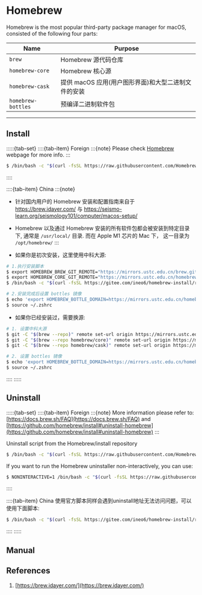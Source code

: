 # Homebrew


Homebrew is the most popular third-party package manager for macOS, consisted of the following four parts:


|        Name       |       Purpose       |
|    ------------   |    -------------    |
| `brew`            | Homebrew 源代码仓库   |
| `homebrew-core`   | Homebrew 核心源      |
| `homebrew-cask`   | 提供 macOS 应用(用户图形界面)和大型二进制文件的安装 |
| `homebrew-bottles`| 预编译二进制软件包     |

---


## Install

:::::{tab-set}
::::{tab-item} Foreign
:::{note}
Please check [Homebrew](https://brew.sh/index_zh-cn.html) webpage for more info.
:::
```bash
$ /bin/bash -c "$(curl -fsSL https://raw.githubusercontent.com/Homebrew/install/HEAD/install.sh)"
```
::::


::::{tab-item} China
:::{note}
- 针对国内用户的 Homebrew 安装和配置指南来自于 https://brew.idayer.com/ 与 https://seismo-learn.org/seismology101/computer/macos-setup/
- Homebrew 以及通过 Homebrew 安装的所有软件包都会被安装到特定目录下, 通常是 `/usr/local/` 目录. 而在 Apple M1 芯片的 Mac 下， 这一目录为 `/opt/homebrew/`
:::

- 如果你是初次安装，这里使用中科大源:
```bash
# 1.执行安装脚本
$ export HOMEBREW_BREW_GIT_REMOTE="https://mirrors.ustc.edu.cn/brew.git"
$ export HOMEBREW_CORE_GIT_REMOTE="https://mirrors.ustc.edu.cn/homebrew-core.git"
$ /bin/bash -c "$(curl -fsSL https://gitee.com/ineo6/homebrew-install/raw/master/install.sh)"

# 2.安装完成后设置 bottles 镜像
$ echo 'export HOMEBREW_BOTTLE_DOMAIN=https://mirrors.ustc.edu.cn/homebrew-bottles/bottles' >> ~/.zshrc
$ source ~/.zshrc
```

- 如果你已经安装过，需要换源:
```bash
# 1. 设置中科大源
$ git -C "$(brew --repo)" remote set-url origin https://mirrors.ustc.edu.cn/brew.git
$ git -C "$(brew --repo homebrew/core)" remote set-url origin https://mirrors.ustc.edu.cn/homebrew-core.git
$ git -C "$(brew --repo homebrew/cask)" remote set-url origin https://mirrors.ustc.edu.cn/homebrew-cask.git

# 2. 设置 bottles 镜像
$ echo 'export HOMEBREW_BOTTLE_DOMAIN=https://mirrors.ustc.edu.cn/homebrew-bottles/bottles' >> ~/.zshrc
$ source ~/.zshrc
```
::::
:::::






## Uninstall



:::::{tab-set}
::::{tab-item} Foreign
:::{note}
More information please refer to: 
[https://docs.brew.sh/FAQ](https://docs.brew.sh/FAQ) and
[https://github.com/homebrew/install#uninstall-homebrew](https://github.com/homebrew/install#uninstall-homebrew)
:::

Uninstall script from the Homebrew/install repository

```bash
$ /bin/bash -c "$(curl -fsSL https://raw.githubusercontent.com/Homebrew/install/HEAD/uninstall.sh)"
```

If you want to run the Homebrew uninstaller non-interactively, you can use:

```bash
$ NONINTERACTIVE=1 /bin/bash -c "$(curl -fsSL https://raw.githubusercontent.com/Homebrew/install/HEAD/uninstall.sh)"
```
::::


::::{tab-item} China
使用官方脚本同样会遇到uninstall地址无法访问问题，可以使用下面脚本:
```bash
$ /bin/bash -c "$(curl -fsSL https://gitee.com/ineo6/homebrew-install/raw/master/uninstall.sh)"
```
::::
:::::



## Manual















## References

1. [https://brew.idayer.com/](https://brew.idayer.com/)